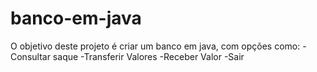 # banco-em-java
O objetivo deste projeto é criar um banco em java, com opções como:
-Consultar saque
-Transferir Valores
-Receber Valor
-Sair
